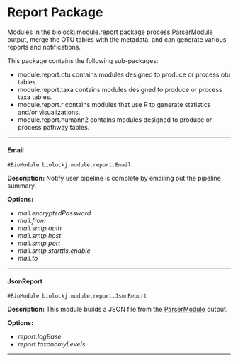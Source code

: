 # Report Package

Modules in the biolockj.module.report package process [ParserModule](https://msioda.github.io/BioLockJ/docs/biolockj/module/implicit/parser/ParserModule.html) output, merge the OTU tables with the metadata, and can generate various reports and notifications.

This package contains the following sub-packages:

  * module.report.otu contains modules designed to produce or process otu tables.
  * module.report.taxa contains modules designed to produce or process taxa tables.
  * module.report.r contains modules that use R to generate statistics and/or visualizations.
  * module.report.humann2 contains modules designed to produce or process pathway tables.

---

#### Email
`#BioModule biolockj.module.report.Email`

**Description:**  Notify user pipeline is complete by emailing out the pipeline summary.

**Options:**

   - *mail.encryptedPassword* 
   - *mail.from*
   - *mail.smtp.auth*
   - *mail.smtp.host*
   - *mail.smtp.port*
   - *mail.smtp.starttls.enable*
   - *mail.to*

---

#### JsonReport
`#BioModule biolockj.module.report.JsonReport`

**Description:**  This module builds a JSON file from the [ParserModule](https://msioda.github.io/BioLockJ/docs/biolockj/module/implicit/parser/ParserModule.html) output.

**Options:** 

   - *report.logBase*
   - *report.taxonomyLevels*

---